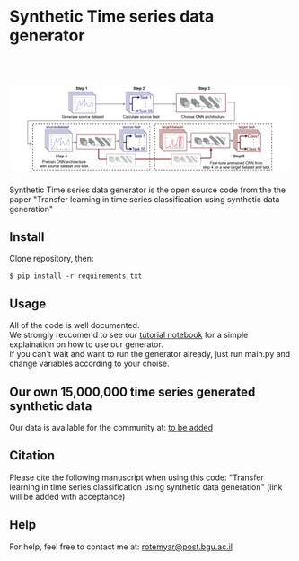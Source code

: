 # Synthetic Time series data generator
<h1 align="center">
  <br>
  <img src="https://github.com/YR234/TL-for-TSC/blob/main/method_overview.png" alt="Synthetic" width="500">
</h1>
Synthetic Time series data generator is the open source code from the the paper "Transfer learning in time series classification using synthetic data generation"

## Install
Clone repository, then:
```
$ pip install -r requirements.txt
```
## Usage
All of the code is well documented. </br>
We strongly reccomend to see our [tutorial notebook](https://github.com/YR234/SyntheticTSDataGenerator/blob/master/tutorial.ipynb) for a simple explaination on how to use our generator.</br>
If you can't wait and want to run the generator already, just run main.py and change variables according to your choise.

## Our own 15,000,000 time series generated synthetic data
Our data is available for the community at: [to be added](https://github.com/YR234/SyntheticTSDataGenerator/blob/master/tutorial.ipynb)

## Citation
Please cite the following manuscript when using this code: "Transfer learning in time series classification using synthetic data generation" (link will be added with acceptance)


## Help
For help, feel free to contact me at: rotemyar@post.bgu.ac.il

